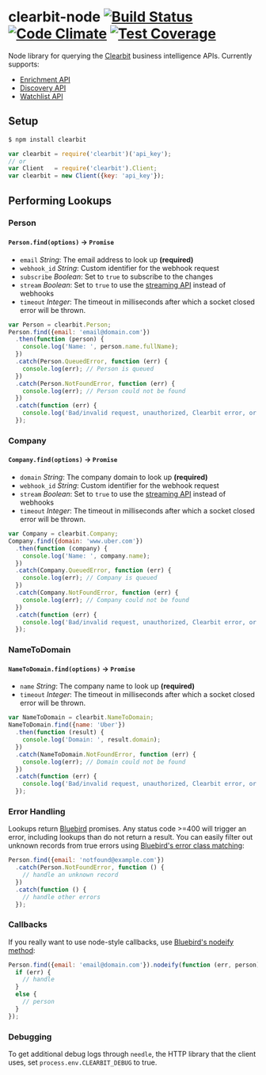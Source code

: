 clearbit-node [![Build Status](https://travis-ci.org/clearbit/clearbit-node.svg?branch=master)](https://travis-ci.org/clearbit/clearbit-node) [![Code Climate](https://codeclimate.com/github/clearbit/clearbit-node/badges/gpa.svg)](https://codeclimate.com/github/clearbit/clearbit-node) [![Test Coverage](https://codeclimate.com/github/clearbit/clearbit-node/badges/coverage.svg)](https://codeclimate.com/github/clearbit/clearbit-node)
=============

Node library for querying the [Clearbit](https://clearbit.com) business intelligence APIs. Currently supports:

* [Enrichment API](https://clearbit.com/docs#enrichment-api)
* [Discovery API](https://clearbit.com/docs#discovery-api)
* [Watchlist API](https://clearbit.com/docs#watchlist-api)

## Setup
```bash
$ npm install clearbit
```
```js
var clearbit = require('clearbit')('api_key');
// or
var Client   = require('clearbit').Client;
var clearbit = new Client({key: 'api_key'});
```

## Performing Lookups

### Person

#### `Person.find(options)` -> `Promise`
  * `email` *String*: The email address to look up **(required)**
  * `webhook_id` *String*: Custom identifier for the webhook request
  * `subscribe` *Boolean*: Set to `true` to subscribe to the changes
  * `stream` *Boolean*: Set to `true` to use the [streaming API](https://clearbit.com/docs?shell#streaming) instead of webhooks
  * `timeout` *Integer*: The timeout in milliseconds after which a socket closed error will be thrown.

```js
var Person = clearbit.Person;
Person.find({email: 'email@domain.com'})
  .then(function (person) {
    console.log('Name: ', person.name.fullName);
  })
  .catch(Person.QueuedError, function (err) {
    console.log(err); // Person is queued
  })
  .catch(Person.NotFoundError, function (err) {
    console.log(err); // Person could not be found
  })
  .catch(function (err) {
    console.log('Bad/invalid request, unauthorized, Clearbit error, or failed request');
  });
```

### Company

#### `Company.find(options)` -> `Promise`
  * `domain` *String*: The company domain to look up **(required)**
  * `webhook_id` *String*: Custom identifier for the webhook request
  * `stream` *Boolean*: Set to `true` to use the [streaming API](https://clearbit.com/docs?shell#streaming) instead of webhooks
  * `timeout` *Integer*: The timeout in milliseconds after which a socket closed error will be thrown.

```js
var Company = clearbit.Company;
Company.find({domain: 'www.uber.com'})
  .then(function (company) {
    console.log('Name: ', company.name);
  })
  .catch(Company.QueuedError, function (err) {
    console.log(err); // Company is queued
  })
  .catch(Company.NotFoundError, function (err) {
    console.log(err); // Company could not be found
  })
  .catch(function (err) {
    console.log('Bad/invalid request, unauthorized, Clearbit error, or failed request');
  });
```

### NameToDomain

#### `NameToDomain.find(options)` -> `Promise`
  * `name` *String*: The company name to look up **(required)**
  * `timeout` *Integer*: The timeout in milliseconds after which a socket closed error will be thrown.

```js
var NameToDomain = clearbit.NameToDomain;
NameToDomain.find({name: 'Uber'})
  .then(function (result) {
    console.log('Domain: ', result.domain);
  })
  .catch(NameToDomain.NotFoundError, function (err) {
    console.log(err); // Domain could not be found
  })
  .catch(function (err) {
    console.log('Bad/invalid request, unauthorized, Clearbit error, or failed request');
  });
```

### Error Handling
Lookups return [Bluebird](https://github.com/petkaantonov/bluebird) promises. Any status code >=400 will trigger an error, including lookups than do not return a result. You can easily filter out unknown records from true errors using [Bluebird's error class matching](https://github.com/petkaantonov/bluebird/blob/master/API.md#catchfunction-errorclassfunction-predicate-function-handler---promise):

```js
Person.find({email: 'notfound@example.com'})
  .catch(Person.NotFoundError, function () {
    // handle an unknown record
  })
  .catch(function () {
    // handle other errors
  });
```

### Callbacks
If you really want to use node-style callbacks, use [Bluebird's nodeify method](https://github.com/petkaantonov/bluebird/blob/master/API.md#nodeifyfunction-callback--object-options---promise):

```js
Person.find({email: 'email@domain.com'}).nodeify(function (err, person) {
  if (err) {
    // handle
  }
  else {
    // person
  }
});
```


### Debugging

To get additional debug logs through `needle`, the HTTP library that the client uses, set `process.env.CLEARBIT_DEBUG` to true.
